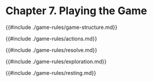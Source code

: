 # Chapter 7. Playing the Game

{{#include ./game-rules/game-structure.md}}

{{#include ./game-rules/actions.md}}

{{#include ./game-rules/resolve.md}}

{{#include ./game-rules/exploration.md}}

{{#include ./game-rules/resting.md}}
